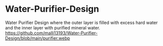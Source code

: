 # Water-Purifier-Design
Water Purifier Design where the outer layer is filled with excess hard water and the inner layer with purified mineral water.
https://github.com/malli13193/Water-Purifier-Design/blob/main/purifier.webp
